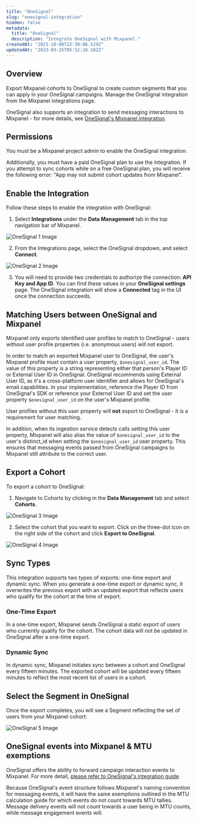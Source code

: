 ```yaml
---
title: "OneSignal"
slug: "onesignal-integration"
hidden: false
metadata: 
  title: "OneSignal"
  description: "Integrate OneSignal with Mixpanel."
createdAt: "2021-10-08T22:39:06.529Z"
updatedAt: "2023-03-25T05:52:10.102Z"
---
```


## Overview

Export Mixpanel cohorts to OneSignal to create custom segments that you can apply in your OneSignal campaigns. Manage the OneSignal integration from the Mixpanel integrations page.

OneSignal also supports an integration to send messaging interactions to Mixpanel - for more details, see [OneSignal's Mixpanel integration](https://documentation.onesignal.com/docs/mixpanel).

## Permissions

You must be a Mixpanel project admin to enable the OneSignal integration.

Additionally, you must have a paid OneSignal plan to use the integration. If you attempt to sync cohorts while on a free OneSignal plan, you will receive the following error: "App may not submit cohort updates from Mixpanel".

## Enable the Integration

Follow these steps to enable the integration with OneSignal:

1. Select **Integrations** under the **Data Management** tab in the top navigation bar of Mixpanel.

![OneSignal 1 Image](/onesignal1.png)

2. From the Integrations page, select the OneSignal dropdown, and select **Connect**.

![OneSignal 2 Image](/onesignal6.png)

3. You will need to provide two credentials to authorize the connection: **API Key and App ID**. You can find these values in your **OneSignal settings** page. The OneSignal integration will show a **Connected** tag in the UI once the connection succeeds. 

## Matching Users between OneSignal and Mixpanel

Mixpanel only exports identified user profiles to match to OneSignal - users without user profile properties (i.e. anonymous users) will not export.

In order to match an exported Mixpanel user to OneSignal, the user's Mixpanel profile must contain a user property, `$onesignal_user_id`. The value of this property is a string representing either that person's Player ID or External User ID in OneSignal. OneSignal recommends using External User ID, as it's a cross-platform user identifier and allows for OneSignal's email capabilities. In your implementation, reference the Player ID from OneSignal's SDK or reference your External User ID and set the user property `$onesignal_user_id` on the user's Mixpanel profile.

User profiles without this user property will **not** export to OneSignal - it is a requirement for user matching.

In addition, when its ingestion service detects calls setting this user property, Mixpanel will also alias the value of `$onesignal_user_id` to the user's distinct_id when setting the `$onesignal_user_id` user property. This ensures that messaging events passed from OneSignal campaigns to Mixpanel still attribute to the correct user.

## Export a Cohort
To export a cohort to OneSignal: 

1. Navigate to Cohorts by clicking in the **Data Management** tab and select **Cohorts**.

![OneSignal 3 Image](/onesignal3.png)

2. Select the cohort that you want to export. Click on the three-dot icon on the right side of the cohort and click **Export to OneSignal**.

![OneSignal 4 Image](/onesignal4.png)

## Sync Types
This integration supports two types of exports: one-time export and dynamic sync. When you generate a one-time export or dynamic sync, it overwrites the previous export with an updated export that reflects users who qualify for the cohort at the time of export.

### One-Time Export
In a one-time export, Mixpanel sends OneSignal a static export of users who currently qualify for the cohort. The cohort data will not be updated in OneSignal after a one-time export.

### Dynamic Sync
In dynamic sync, Mixpanel initiates sync between a cohort and OneSignal every fifteen minutes. The exported cohort will be updated every fifteen minutes to reflect the most recent list of users in a cohort.

## Select the Segment in OneSignal

Once the export completes, you will see a Segment reflecting the set of users from your Mixpanel cohort:

![OneSignal 5 Image](/onesignal5.png)

## OneSignal events into Mixpanel & MTU exemptions

OneSignal offers the ability to forward campaign interaction events to Mixpanel. For more detail, [please refer to OneSignal's integration guide](https://documentation.onesignal.com/docs/mixpanel).

Because OneSignal's event structure follows Mixpanel's naming convention for messaging events, it will have the same exemptions outlined in the MTU calculation guide for which events do not count towards MTU tallies. Message delivery events will not count towards a user being in MTU counts, while message engagement events will.
